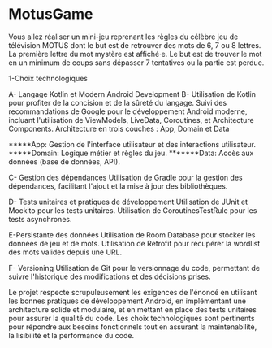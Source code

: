# MotusGame
Vous allez réaliser un mini-jeu reprenant les règles du célèbre jeu de télévision MOTUS dont le but est de retrouver des mots de 6, 7 ou 8 lettres. La première lettre du mot mystère est affiché·e. Le but est de trouver le mot en un minimum de coups sans dépasser 7 tentatives ou la partie est perdue.

1-Choix technologiques

A- Langage Kotlin et Modern Android Development
B- Utilisation de Kotlin pour profiter de la concision et de la sûreté du langage.
Suivi des recommandations de Google pour le développement Android moderne, incluant l'utilisation de ViewModels, LiveData, Coroutines, et Architecture Components.
Architecture en trois couches : App, Domain et Data

*****App: Gestion de l'interface utilisateur et des interactions utilisateur.
*****Domain: Logique métier et règles du jeu.
*******Data: Accès aux données (base de données, API).

C- Gestion des dépendances
Utilisation de Gradle pour la gestion des dépendances, facilitant l'ajout et la mise à jour des bibliothèques.


D- Tests unitaires et pratiques de développement
Utilisation de JUnit et Mockito pour les tests unitaires.
Utilisation de CoroutinesTestRule pour les tests asynchrones.


E-Persistante des données
Utilisation de Room Database pour stocker les données de jeu et de mots.
Utilisation de Retrofit pour récupérer la wordlist des mots valides depuis une URL.


F- Versioning
Utilisation de Git pour le versionnage du code, permettant de suivre l'historique des modifications et des décisions prises.






Le projet respecte scrupuleusement les exigences de l'énoncé en utilisant les bonnes pratiques de développement Android, 
en implémentant une architecture solide et modulaire, et en mettant en place des tests unitaires pour assurer la qualité du code.
Les choix technologiques sont pertinents pour répondre aux besoins fonctionnels tout en assurant la maintenabilité, 
la lisibilité et la performance du code.